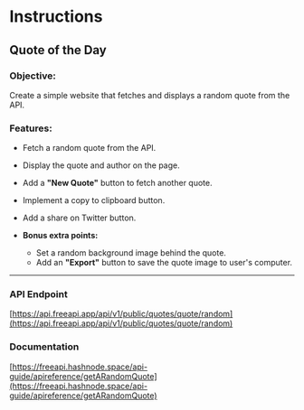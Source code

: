 # Instructions

## Quote of the Day

### Objective:

Create a simple website that fetches and displays a random quote from the API.

### Features:

- Fetch a random quote from the API.

- Display the quote and author on the page.

- Add a **"New Quote"** button to fetch another quote.

- Implement a copy to clipboard button.

- Add a share on Twitter button.

- **Bonus extra points:**
  - Set a random background image behind the quote.
  - Add an **"Export"** button to save the quote image to user's computer.

---

### API Endpoint

[https://api.freeapi.app/api/v1/public/quotes/quote/random](https://api.freeapi.app/api/v1/public/quotes/quote/random)

### Documentation

[https://freeapi.hashnode.space/api-guide/apireference/getARandomQuote](https://freeapi.hashnode.space/api-guide/apireference/getARandomQuote)
